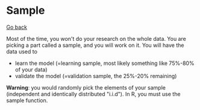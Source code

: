 # Sample

[Go back](discovery.md)

Most of the time, you won't do your research on
the whole data. You are picking a part called a sample,
and you will work on it. You will have the data used to

* learn the model (=learning sample,
  most likely something like 75%-80% of your data)
* validate the model (=validation sample,
  the 25%-20% remaining)

**Warning**: you would randomly pick the elements
of your sample (independent and identically distributed
"i.i.d"). In R, you must use the sample function.
